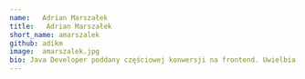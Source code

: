 ```yaml
---
name:   Adrian Marszałek
title:   Adrian Marszałek
short_name: amarszalek
github: adikm
image:  amarszalek.jpg
bio: Java Developer poddany częściowej konwersji na frontend. Uwielbia rozwiązania ułatwiające codzienną pracę. Prywatnie właściciel domowej dżungli oraz poszukiwacz nowych doznań muzycznych.
---
```

